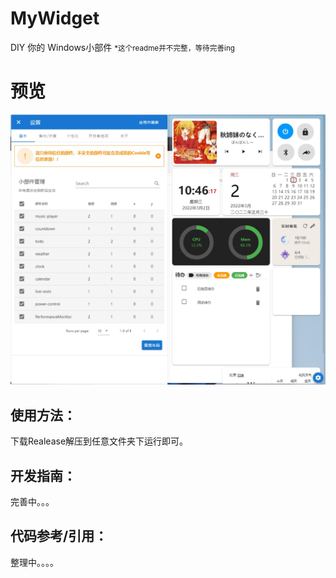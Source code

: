 # MyWidget

DIY 你的 Windows小部件
<small>*这个readme并不完整，等待完善ing</small>

# 预览
![](Preview\8.jpg)
## 使用方法：
下载Realease解压到任意文件夹下运行即可。


## 开发指南：
完善中。。。

## 代码参考/引用：
整理中。。。。
